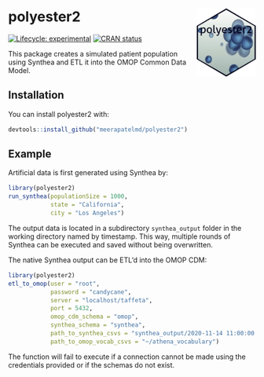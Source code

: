 
<!-- README.md is generated from README.Rmd. Please edit that file -->

# polyester2 <img src="man/figures/logo.png" align="right" alt="" width="120" />

<!-- badges: start -->

[![Lifecycle:
experimental](https://img.shields.io/badge/lifecycle-experimental-orange.svg)](https://www.tidyverse.org/lifecycle/#experimental)
[![CRAN
status](https://www.r-pkg.org/badges/version/polyester2)](https://CRAN.R-project.org/package=polyester2)
<!-- badges: end -->

This package creates a simulated patient population using Synthea and
ETL it into the OMOP Common Data Model.

## Installation

You can install polyester2 with:

``` r
devtools::install_github("meerapatelmd/polyester2")
```

## Example

Artificial data is first generated using Synthea by:

``` r
library(polyester2)
run_synthea(populationSize = 1000,
            state = "California",
            city = "Los Angeles")
```

The output data is located in a subdirectory `synthea_output` folder in
the working directory named by timestamp. This way, multiple rounds of
Synthea can be executed and saved without being overwritten.

The native Synthea output can be ETL’d into the OMOP CDM:

``` r
library(polyester2)
etl_to_omop(user = "root",
            password = "candycane",
            server = "localhost/taffeta",
            port = 5432,
            omop_cdm_schema = "omop",
            synthea_schema = "synthea",
            path_to_synthea_csvs = "synthea_output/2020-11-14 11:00:00:00/csv",
            path_to_omop_vocab_csvs = "~/athena_vocabulary")
```

The function will fail to execute if a connection cannot be made using
the credentials provided or if the schemas do not exist.
